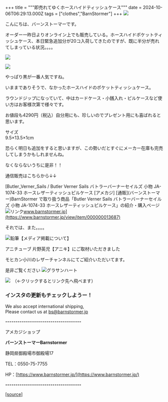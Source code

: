 +++
title = """即売れてゆくホースハイドティッシュケース"""
date = 2024-10-06T06:29:13.000Z
tags = ["clothes","BarnStormer"]
+++
[![](https://stat.ameba.jp/user_images/20231023/16/barnstormer-go/b2/03/p/o0420015015354743273.png)](https://ameblo.jp/barnstormer-go/entry-12825670498.html)

こんにちは、バーンストーマーです。

オーダー一昨日よりオンライン上でも販売している。ホースハイドポケットティッシュケース、本日緊急追加分が20コ入荷してきたのですが、既に半分が売れてしまっている状況。。。。

[![](https://stat.ameba.jp/user_images/20241004/18/barnstormer-go/ca/09/j/o0467070115494023248.jpg)](https://stat.ameba.jp/user_images/20241004/18/barnstormer-go/ca/09/j/o0467070115494023248.jpg)

[![](https://stat.ameba.jp/user_images/20241004/18/barnstormer-go/5b/e1/j/o0466070015494023251.jpg)](https://stat.ameba.jp/user_images/20241004/18/barnstormer-go/5b/e1/j/o0466070015494023251.jpg)

やっぱり黒が一番人気ですね。

いままでありそうで、なかったホースハイドのポケットティッシュケース。

ラウンドジップになっていて、中はカードケース・小銭入れ・ピルケースなど使い方はお客様次第で様々です。

お値段も4290円（税込）自分用にも、珍しいのでプレゼント用にも喜ばれると思います。

サイズ  
9.5×13.5×1cm

恐らく明日も追加をすると思いますが、この勢いだとすぐにメーカー在庫も完売してしまうかもしれませんね。

なくならないうちに是非！！

通信販売はこちらから↓↓

[Butler\_Verner\_Sails / Butler Verner Sails バトラーバーナーセイルズ 小物 JA-1074-33 ホースレザーティッシュピルケース \[アメカジ\] \[通販\](バーンストーマー)BarnStormer で取り扱う商品「Butler Verner Sails バトラーバーナーセイルズ 小物 JA-1074-33 ホースレザーティッシュピルケース」の紹介・購入ページ![リンク](https://c.stat100.ameba.jp/ameblo/symbols/v3.20.0/svg/gray/editor_link.svg)www.barnstormer.jp](https://www.barnstormer.jp/view/item/000000013687)

それでは、また。。。。

![鉛筆](https://stat100.ameba.jp/blog/ucs/img/char/char3/519.png)【メディア掲載について】

アニチューブ 片野英児【アニキ】にご取材いただきました

モヒカン小川のレザーチャンネルにてご紹介いただいてます。

是非ご覧ください ![グラサンハート](https://stat100.ameba.jp/blog/ucs/img/char/char3/148.png)

[![](https://stat.ameba.jp/user_images/20230412/16/barnstormer-go/6a/23/p/o0108010815269242493.png)](https://www.instagram.com/barnstormer_daily/)　（←クリックするとリンク先へ飛べます）

### インスタの更新もチェックしようー！

We also accept international shipping,  
Please contact us at bs@barnstormer.jp

**\-------------------------------------**

アメカジショップ

**バーンストーマーBarnstormer**

静岡県御殿場市御殿場17

TEL：0550-75-7755

HP：[https://www.barnstormer.jp/](https://www.barnstormer.jp/)

**\-------------------------------------**

[[source]](https://ameblo.jp/barnstormer-go/entry-12870013728.html)
